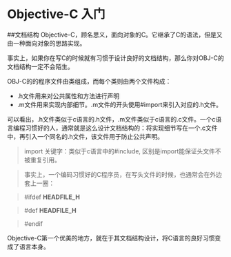Objective-C 入门
====

##文档结构
Objective-C，顾名思义，面向对象的C。它继承了C的语法，但是又由一种面向对象的思路实现。

事实上，如果你在写C的时候就有习惯于设计良好的文档结构，那么你对OBJ-C的文档结构一定不会陌生。

OBJ-C的的程序文件由类组成，而每个类则由两个文件构成：
- .h文件用来对公共属性和方法进行声明
- .m文件用来实现内部细节。.m文件的开头使用#import来引入对应的.h文件。

可以看出，.h文件类似于c语言的.h文件，.m文件类似于c语言的.c文件。一个c语言编程习惯好的人，通常就是这么设计文档结构的：将实现细节写在一个.c文件中，再引入一个同名的.h文件，该文件用于防止公共声明。

> import 关键字：类似于c语言中的#include, 区别是import能保证头文件不被重复引用。

> 事实上，一个编码习惯好的C程序员，在写头文件的时候，也通常会在外边套上一圈：

> \#ifdef __HEADFILE_H__

> \#def __HEADFILE_H__

> \#endif

Objective-C第一个优美的地方，就在于其文档结构设计，将C语言的良好习惯变成了语言本身。
